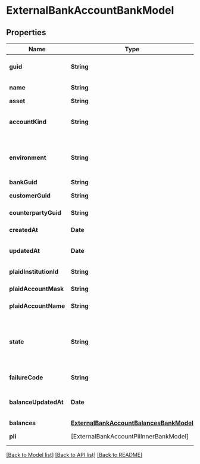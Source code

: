# ExternalBankAccountBankModel

## Properties
Name | Type | Description | Notes
------------ | ------------- | ------------- | -------------
**guid** | **String** | Auto-generated unique identifier for the account. | [optional] 
**name** | **String** | The name of the account. | [optional] 
**asset** | **String** | The asset code. | [optional] 
**accountKind** | **String** | The type of account; one of plaid, plaid_processor_token, or raw_routing_details. | [optional] 
**environment** | **String** | The environment that the external bank account is operating in; one of sandbox or production. | [optional] 
**bankGuid** | **String** | The bank identifier. | [optional] 
**customerGuid** | **String** | The customer identifier. | [optional] 
**counterpartyGuid** | **String** | The counterparty identifier. | [optional] 
**createdAt** | **Date** | ISO8601 datetime the record was created at. | [optional] 
**updatedAt** | **Date** | ISO8601 datetime the record was last updated at. | [optional] 
**plaidInstitutionId** | **String** | The Plaid institution ID for the account. | [optional] 
**plaidAccountMask** | **String** | The account number mask for the account. | [optional] 
**plaidAccountName** | **String** | The name for the account. | [optional] 
**state** | **String** | The state of the external bank account; one of storing, completed, failed, refresh_required, unverified, deleting, or deleted. | [optional] 
**failureCode** | **String** | The failure code for failed transfers. | [optional] 
**balanceUpdatedAt** | **Date** | The timestamp that the balance information was last updated at. | [optional] 
**balances** | [**ExternalBankAccountBalancesBankModel**](ExternalBankAccountBalancesBankModel.md) |  | [optional] 
**pii** | [ExternalBankAccountPiiInnerBankModel] | The account holder information. | [optional] 

[[Back to Model list]](../README.md#documentation-for-models) [[Back to API list]](../README.md#documentation-for-api-endpoints) [[Back to README]](../README.md)


